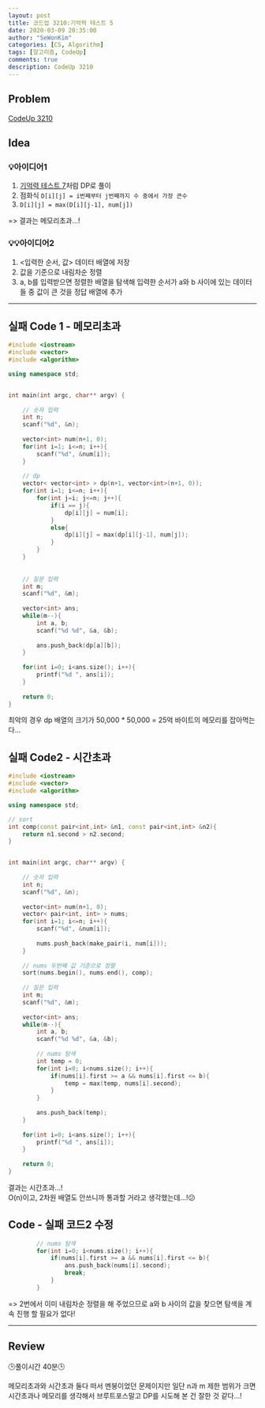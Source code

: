 ```yaml
---
layout: post
title: 코드업 3210:기억력 테스트 5
date: 2020-03-09 20:35:00
author: "SeWonKim"
categories: [CS, Algorithm]
tags: [알고리즘, CodeUp]
comments: true
description: CodeUp 3210
---
```


## Problem

[CodeUp 3210](https://codeup.kr/problem.php?id=3210)

## Idea

### 💡아이디어1

1. [기억력 테스트 7](https://sewonkimm.github.io/algorithm/2020/03/04/Q3007.htmll)처럼 DP로 풀이
2. 점화식 `D[i][j] = i번째부터 j번째까지 수 중에서 가장 큰수`
3. `D[i][j] = max(D[i][j-1], num[j])`

=> 결과는 메모리초과...!

### 💡💡아이디어2

1. <입력한 순서, 값> 데이터 배열에 저장
2. 값을 기준으로 내림차순 정렬
3. a, b를 입력받으면 정렬한 배열을 탐색해 입력한 순서가 a와 b 사이에 있는 데이터들 중 값이 큰 것을 정답 배열에 추가


---


## 실패 Code 1 - 메모리초과
```cpp
#include <iostream>
#include <vector>
#include <algorithm>

using namespace std;


int main(int argc, char** argv) {
	
	// 숫자 입력 
	int n;
	scanf("%d", &n);
	
	vector<int> num(n+1, 0);
	for(int i=1; i<=n; i++){
		scanf("%d", &num[i]);
	}
	
	// dp
	vector< vector<int> > dp(n+1, vector<int>(n+1, 0));
	for(int i=1; i<=n; i++){
		for(int j=i; j<=n; j++){
			if(i == j){
				dp[i][j] = num[i];
			}
			else{
				dp[i][j] = max(dp[i][j-1], num[j]);
			}
		}
	} 
	 
	
	// 질문 입력	
	int m;
	scanf("%d", &m);	
	
	vector<int> ans;
	while(m--){
		int a, b;
		scanf("%d %d", &a, &b);
		
		ans.push_back(dp[a][b]);
	}
	
	for(int i=0; i<ans.size(); i++){
		printf("%d ", ans[i]);
	}
	
	return 0;
}
```

최악의 경우 dp 배열의 크기가 50,000 * 50,000 = 25억 바이트의 메모리를 잡아먹는다...      

## 실패 Code2 - 시간초과 
```cpp
#include <iostream>
#include <vector>
#include <algorithm>

using namespace std;

// sort 
int comp(const pair<int,int> &n1, const pair<int,int> &n2){
	return n1.second > n2.second;
} 


int main(int argc, char** argv) {
	
	// 숫자 입력 
	int n;
	scanf("%d", &n);
	
	vector<int> num(n+1, 0);
	vector< pair<int, int> > nums;
	for(int i=1; i<=n; i++){
		scanf("%d", &num[i]);
		
		nums.push_back(make_pair(i, num[i]));
	}
	
	// nums 두번째 값 기준으로 정렬
	sort(nums.begin(), nums.end(), comp); 
	
	// 질문 입력	
	int m;
	scanf("%d", &m);	
	
	vector<int> ans;
	while(m--){
		int a, b;
		scanf("%d %d", &a, &b);
		
		// nums 탐색
		int temp = 0;
		for(int i=0; i<nums.size(); i++){
			if(nums[i].first >= a && nums[i].first <= b){
				temp = max(temp, nums[i].second);
			}
		} 
		
		ans.push_back(temp);
	}
	
	for(int i=0; i<ans.size(); i++){
		printf("%d ", ans[i]);
	}
	
	return 0;
}
```
결과는 시간초과...!      
O(n)이고, 2차원 배열도 안쓰니까 통과할 거라고 생각했는데...!😕 



## Code - 실패 코드2 수정
```cpp
		// nums 탐색
		for(int i=0; i<nums.size(); i++){
			if(nums[i].first >= a && nums[i].first <= b){
				ans.push_back(nums[i].second);
				break;
			}
		} 
```


=> 2번에서 이미 내림차순 정렬을 해 주었으므로 a와 b 사이의 값을 찾으면 탐색을 계속 진행 할 필요가 없다!


---


## Review

🕒풀이시간 40분🕒 

메모리초과와 시간초과 둘다 떠서 멘붕이었던 문제이지만 일단 n과 m 제한 범위가 크면 시간초과나 메모리를 생각해서 브루트포스말고 DP를 시도해 본 건 잘한 것 같다...!
